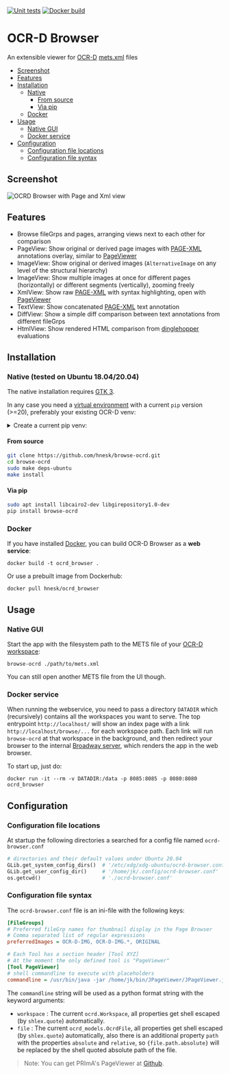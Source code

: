 [![Unit tests](https://github.com/hnesk/browse-ocrd/workflows/Unit%20tests/badge.svg?branch=master)](https://github.com/hnesk/browse-ocrd/actions/workflows/unittest.yml)
[![Docker build](https://github.com/hnesk/browse-ocrd/actions/workflows/dockerhub.yml/badge.svg)](https://github.com/hnesk/browse-ocrd/actions/workflows/dockerhub.yml)

# OCR-D Browser

An extensible viewer for [OCR-D](https://ocr-d.de/) [mets.xml](https://ocr-d.de/en/spec/mets) files

 * [Screenshot](#screenshot)
 * [Features](#features)
 * [Installation](#installation)
    * [Native](#native-tested-on-ubuntu-18042004)
       * [From source](#from-source)
       * [Via pip](#via-pip)
    * [Docker](#docker)
 * [Usage](#usage)
    * [Native GUI](#native-gui)
    * [Docker service](#docker-service)
 * [Configuration](#configuration)
    * [Configuration file locations](#configuration-file-locations)
    * [Configuration file syntax](#configuration-file-syntax)
 
## Screenshot

![OCRD Browser with Page and Xml view](docs/screenshot.png)


## Features

- Browse fileGrps and pages, arranging views next to each other for comparison
- PageView: Show original or derived page images with [PAGE-XML](https://ocr-d.de/en/spec/page) annotations overlay, similar to [PageViewer](https://github.com/PRImA-Research-Lab/prima-page-viewer)
- ImageView: Show original or derived images (`AlternativeImage` on any level of the structural hierarchy)
- ImageView: Show multiple images at once for different pages (horizontally) or different segments (vertically), zooming freely
- XmlView: Show raw [PAGE-XML](https://ocr-d.de/en/spec/page) with syntax highlighting, open with [PageViewer](https://github.com/PRImA-Research-Lab/prima-page-viewer)
- TextView: Show concatenated [PAGE-XML](https://ocr-d.de/en/spec/page) text annotation
- DiffView: Show a simple diff comparison between text annotations from different fileGrps  
- HtmlView: Show rendered HTML comparison from [dinglehopper](https://github.com/qurator-spk/dinglehopper) evaluations

## Installation

### Native (tested on Ubuntu 18.04/20.04) 

The native installation requires [GTK 3](https://www.gtk.org/).

In any case you need a [virtual environment](https://packaging.python.org/tutorials/installing-packages/#creating-virtual-environments) with a current `pip` version (>=20), preferably your existing OCR-D venv:

<details>
  <summary>Create a current pip venv:</summary>

```bash
sudo apt install python3-pip python3-venv 
python3 -m venv venv
source venv/bin/activate
pip install --upgrade pip setuptools wheel
```
</details>


#### From source
```bash
git clone https://github.com/hnesk/browse-ocrd.git 
cd browse-ocrd
sudo make deps-ubuntu
make install
```

#### Via pip

```bash
sudo apt install libcairo2-dev libgirepository1.0-dev
pip install browse-ocrd
```

### Docker

If you have installed [Docker](https://docs.docker.com/get-docker/), you can build OCR-D Browser as a **web service**:

    docker build -t ocrd_browser .

Or use a prebuilt image from Dockerhub:

    docker pull hnesk/ocrd_browser


## Usage

### Native GUI
Start the app with the filesystem path to the METS file of your [OCR-D workspace](https://ocr-d.de/en/spec/glossary#workspace):
```
browse-ocrd ./path/to/mets.xml
```

You can still open another METS file from the UI though.

### Docker service

When running the webservice, you need to pass a directory `DATADIR` which (recursively) contains all the workspaces you want to serve.
The top entrypoint `http://localhost/` will show an index page with a link `http://localhost/browse/...` for each workspace path.
Each link will run `browse-ocrd` at that workspace in the background, and then redirect your browser to the internal [Broadway server](https://docs.gtk.org/gtk3/broadway.html), which renders the app in the web browser.

To start up, just do:

    docker run -it --rm -v DATADIR:/data -p 8085:8085 -p 8080:8080 ocrd_browser


## Configuration

### Configuration file locations

At startup the following directories a searched for a config file named `ocrd-browser.conf` 

```python
# directories and their default values under Ubuntu 20.04
GLib.get_system_config_dirs()  # '/etc/xdg/xdg-ubuntu/ocrd-browser.conf', '/etc/xdg/ocrd-browser.conf'
GLib.get_user_config_dir()     # '/home/jk/.config/ocrd-browser.conf'  
os.getcwd()                    # './ocrd-browser.conf'
```

### Configuration file syntax

The `ocrd-browser.conf` file is an ini-file with the following keys:
```ini
[FileGroups]
# Preferred fileGrp names for thumbnail display in the Page Browser 
# Comma separated list of regular expressions
preferredImages = OCR-D-IMG, OCR-D-IMG.*, ORIGINAL

# Each Tool has a section header [Tool XYZ]
# At the moment the only defined tool is "PageViewer"  
[Tool PageViewer]
# shell commandline to execute with placeholders  
commandline = /usr/bin/java -jar /home/jk/bin/JPageViewer/JPageViewer.jar --resolve-dir {workspace.directory} {file.path.absolute}
```

The `commandline` string will be used as a python format string with the keyword arguments:

* `workspace` : The current `ocrd.Workspace`, all properties get shell escaped (by `shlex.quote`) automatically.
* `file` : The current `ocrd_models.OcrdFile`, all properties get shell escaped (by `shlex.quote`) automatically, also there is an additional property `path` with the properties `absolute` and `relative`, so `{file.path.absolute}` will be replaced by the shell quoted absolute path of the file. 

> Note: You can get PRImA's PageViewer at [Github](https://github.com/PRImA-Research-Lab/prima-page-viewer/releases).
